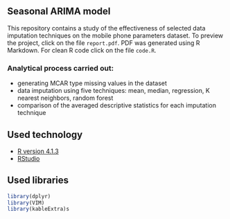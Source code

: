## Seasonal ARIMA model
This repository contains a study of the effectiveness of selected data imputation techniques on the mobile phone parameters dataset. To preview the project, click on the file `report.pdf`. PDF was generated using R Markdown. For clean R code click on the file `code.R`.

### Analytical process carried out:
- generating MCAR type missing values in the dataset
- data imputation using five techniques: mean, median, regression, K nearest neighbors, random forest
- comparison of the averaged descriptive statistics for each imputation technique

## Used technology
- [R version 4.1.3](https://cran.r-project.org/src/base/R-4/)
- [RStudio](https://www.rstudio.com/)

## Used libraries
```r
library(dplyr)
library(VIM)
library(kableExtra)s
```